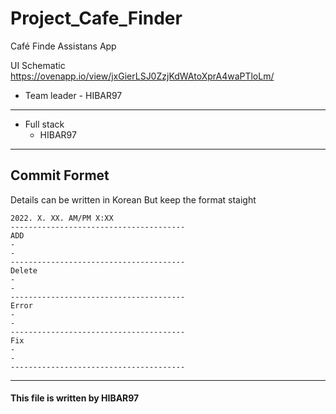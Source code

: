 # Project_Cafe_Finder
Café Finde Assistans App

UI Schematic
https://ovenapp.io/view/jxGierLSJ0ZzjKdWAtoXprA4waPTloLm/

+ Team leader - HIBAR97
 -----------
+ Full stack
  + HIBAR97


------------
## Commit Formet 
Details can be written in Korean But keep the format staight

```
2022. X. XX. AM/PM X:XX
---------------------------------------
ADD
-
-
---------------------------------------
Delete
-
-
---------------------------------------
Error
-
-
---------------------------------------
Fix
-
-
---------------------------------------
```

-----------------

#### This file is written by HIBAR97
